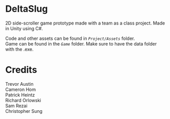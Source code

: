# DeltaSlug
2D side-scroller game prototype made with a team as a class project.  Made in Unity using C#.

Code and other assets can be found in *`Project/Assets`* folder.  
Game can be found in the *`Game`* folder.  Make sure to have the data folder with the .exe.

# Credits  
Trevor Austin  
Cameron Hom  
Patrick Heintz  
Richard Orlowski  
Sam Rezai  
Christopher Sung
